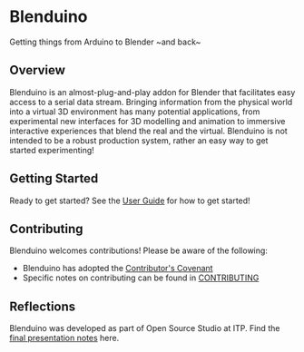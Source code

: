 # Blenduino
Getting things from Arduino to Blender ~and back~

## Overview
Blenduino is an almost-plug-and-play addon for Blender that facilitates easy access to a serial data stream. Bringing information from the physical world into a virtual 3D environment has many potential applications, from experimental new interfaces for 3D modelling and animation to immersive interactive experiences that blend the real and the virtual. Blenduino is not intended to be a robust production system, rather an easy way to get started experimenting!

## Getting Started
Ready to get started? See the [User Guide](https://github.com/jameshosken/Blenduino/blob/master/User_Guide.md) for how to get started!

## Contributing
Blenduino welcomes contributions! Please be aware of the following:
- Blenduino has adopted the [Contributor's Covenant](https://www.contributor-covenant.org/version/1/4/code-of-conduct)
- Specific notes on contributing can be found in [CONTRIBUTING](https://github.com/jameshosken/Blenduino/blob/master/CONTRIBUTING.md)

## Reflections
Blenduino was developed as part of Open Source Studio at ITP. Find the [final presentation notes](https://github.com/jameshosken/Blenduino/blob/master/Presentation.md) here.
